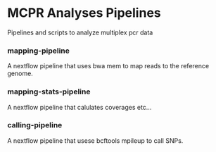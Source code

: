 # MCPR Analyses Pipelines
 Pipelines and scripts to analyze multiplex pcr data


### mapping-pipeline
   A nextflow pipeline that uses bwa mem to map reads to the reference genome.

### mapping-stats-pipeline
   A nextflow pipeline that calulates coverages etc...

### calling-pipeline
   A nextflow pipeline that usese bcftools mpileup to call SNPs.